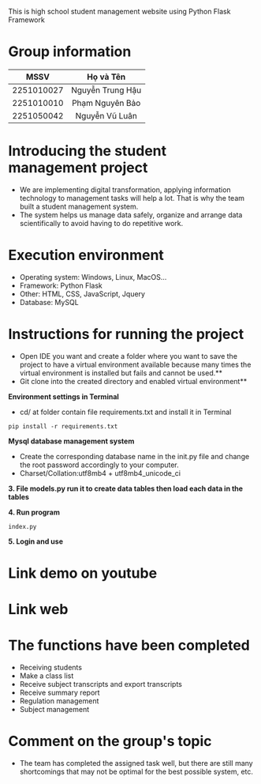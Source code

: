 This is high school student management website using Python Flask Framework

# Group information
| MSSV       | Họ và Tên        |
| :---:      | :---:            |
| 2251010027 | Nguyễn Trung Hậu | 
| 2251010010 | Phạm Nguyên Bảo  | 
| 2251050042 | Nguyễn Vũ Luân   |

# Introducing the student management project
- We are implementing digital transformation, applying information technology to management tasks will help a lot. That is why the team built a student management system.
- The system helps us manage data safely, organize and arrange data scientifically to avoid having to do repetitive work.

# Execution environment
- Operating system: Windows, Linux, MacOS...
- Framework: Python Flask
- Other: HTML, CSS, JavaScript, Jquery
- Database: MySQL

# Instructions for running the project
- Open IDE you want and create a folder where you want to save the project to have a virtual environment available because many times the virtual environment is installed but fails and cannot be used.**
- Git clone into the created directory and enabled virtual environment**

**Environment settings in Terminal**
- cd/ at folder contain file requirements.txt and install it in Terminal
```
pip install -r requirements.txt 
```

**Mysql database management system**
- Create the corresponding database name in the init.py file and change the root password accordingly to your computer.
- Charset/Collation:utf8mb4 + utf8mb4_unicode_ci

**3. File models.py run it to create data tables then load each data in the tables**

**4. Run program**
```
index.py
```

**5. Login and use**

# Link demo on youtube 

# Link web 

# The functions have been completed
- Receiving students
- Make a class list
- Receive subject transcripts and export transcripts
- Receive summary report
- Regulation management
- Subject management
# Comment on the group's topic
- The team has completed the assigned task well, but there are still many shortcomings that may not be optimal for the best possible system, etc.
